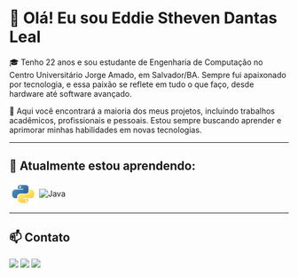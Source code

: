 # 👋 Olá! Eu sou Eddie Stheven Dantas Leal

🎓 Tenho 22 anos e sou estudante de Engenharia de Computação no Centro Universitário Jorge Amado, em Salvador/BA. Sempre fui apaixonado por tecnologia, e essa paixão se reflete em tudo o que faço, desde hardware até software avançado.

🚀 Aqui você encontrará a maioria dos meus projetos, incluindo trabalhos acadêmicos, profissionais e pessoais. Estou sempre buscando aprender e aprimorar minhas habilidades em novas tecnologias.

---

## 🚧 Atualmente estou aprendendo:

<div style="display: inline_block">
  <img align="center" alt="Python" height="40" width="50" src="https://raw.githubusercontent.com/devicons/devicon/master/icons/python/python-original.svg"> 
  <img align="center" alt="Java" height="40" width="50" src="https://cdn.jsdelivr.net/gh/devicons/devicon/icons/java/java-original.svg" />
</div>

---

## 📫 Contato

<div>
  <a href="https://instagram.com/eddiestheven" target="_blank"><img src="https://img.shields.io/badge/-Instagram-%23E4405F?style=for-the-badge&logo=instagram&logoColor=white" target="_blank"></a> 
  <a href="mailto:eddiestheven@gmail.com"><img src="https://img.shields.io/badge/-Gmail-%23333?style=for-the-badge&logo=gmail&logoColor=white" target="_blank"></a>
  <a href="https://www.linkedin.com/in/eddiestheven" target="_blank"><img src="https://img.shields.io/badge/-LinkedIn-%230077B5?style=for-the-badge&logo=linkedin&logoColor=white" target="_blank"></a> 
</div>


